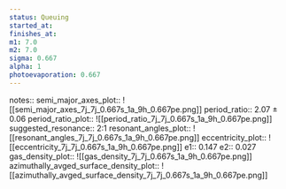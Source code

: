 ```yaml
---
status: Queuing
started_at:
finishes_at:
m1: 7.0
m2: 7.0
sigma: 0.667
alpha: 1
photoevaporation: 0.667
---
```


notes::
semi_major_axes_plot:: ![[semi_major_axes_7j_7j_0.667s_1a_9h_0.667pe.png]]
period_ratio:: 2.07 ± 0.06
period_ratio_plot:: ![[period_ratio_7j_7j_0.667s_1a_9h_0.667pe.png]]
suggested_resonance:: 2:1
resonant_angles_plot:: ![[resonant_angles_7j_7j_0.667s_1a_9h_0.667pe.png]]
eccentricity_plot:: ![[eccentricity_7j_7j_0.667s_1a_9h_0.667pe.png]]
e1:: 0.147
e2:: 0.027
gas_density_plot:: ![[gas_density_7j_7j_0.667s_1a_9h_0.667pe.png]]
azimuthally_avged_surface_density_plot:: ![[azimuthally_avged_surface_density_7j_7j_0.667s_1a_9h_0.667pe.png]]

